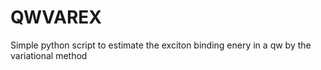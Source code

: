 # QWVAREX
Simple python script to estimate the exciton binding enery in a qw by the variational method
